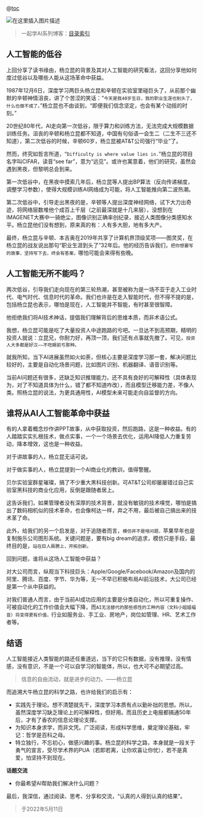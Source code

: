 @[toc](杨立昆：科学之路读书笔记2)

![在这里插入图片描述](https://img-blog.csdnimg.cn/c3c2e4b7dae44bef909a63d75eeb227f.jpeg)

> 一起学AI系列博客：[目录索引](https://blog.csdn.net/qq_17256689/article/details/130910780)



## 人工智能的低谷

上回分享了读书缘由，杨立昆的背景及其对人工智能的研究看法，这回分享他如何度过低谷以及哪些人能从这场革命中获益。

1987年12月6日，深度学习两巨头杨立昆和辛顿在实验室里碰巨头了，从前那个幽默的辛顿神情沮丧，讲了个苦涩的笑话：“`今天是我40岁生日，我的职业生涯也到头了，什么也做不成了。`”杨立昆也不由谈到，“即便我们信念坚定，也会有某个动摇的时刻。”

20世纪80年代，AI走向第一次低谷，限于算力和训练方法，无法完成大规模数据训练任务。沮丧的辛顿和杨立昆都不知道，中国有句俗语一会生二（二生不三还不知道），第二次低谷的时候，辛顿60岁，杨立昆被AT&T公司强行“毕业”了。

然而，终究如哲言所道，“`Difficulty is where value lies in.`”杨立昆的项目名字叫CIFAR，读音“see far”，意为“远见”。或许也寓意着，他们的研究，虽然会遇到黑夜，但黎明总会到来。

第一次低谷中，在黑夜中摸索几年后，杨立昆等人提出BP算法（反向传递梯度，调整学习参数），使得大规模训练AI网络成为可能，将人工智能推向第二波热潮。

第二次低谷中，引导走出黑夜的是，辛顿等人提出深度神经网络，试下大力出奇迹，将网络层数堆他个成百上千层（之前最深就是十几来层），没想到在IMAGENET大赛中一骑绝尘，图像识别正确率创纪录，接近人类图像分类感知水平。杨立昆他们没有想到，原来真的有：人有多大胆，地有多大产。

最终，杨立昆与辛顿、本吉奥在2019年共享了计算机界顶级奖项——图灵奖，在杨立昆的战友说出那句“职业生涯到头了”32年后。他的经历告诉我们，`把你想要写的故事，坚持写下去，终会有答案，`哪怕可能会来得有些晚。

## 人工智能无所不能吗？

两次低谷，引导我们走向现在的第三轮热潮，甚至被称为是一场不亚于走入工业时代、电气时代、信息时代的革命。我们也许是在走入智能时代，但不得不提的是，包括杨立昆也表示，哪怕是现在，人工智能并不智能，有时甚至很智障。

他拒绝我们将AI技术神话，提倡我们理解背后的思维本质，而非术语公式。

我想，杨立昆可能是吃了大量投资人中途跑路的亏吧。一旦达不到高预期，精明的投资人就说：立昆兄，你耐力好，再顶一顶，我们还有点事就先撤了。可见，`投资人大多都是好汉——不吃眼前亏那种。`

就我所知，当下AI进展虽然如火如荼，但核心主要是深度学习那一套，解决问题比较好的，主要是自动化场景问题，比如图片识别、机器翻译、语音识别等。

当前AI问题还有很多，还缺乏知识推理能力，还不具有良好的可解释性（具体表现为，对了不知道具体为什么，错了都不知道咋改），而且模型迁移能力差，不像人类。照杨立昆的说法，为更具通用性，AI模型未来可能走向自监督的方向。

## 谁将从AI人工智能革命中获益

有的人拿着概念炒作讲PPT故事，从中获取投资，然后跑路，这是一种收益。有的人踏踏实实扎根技术，做点实事，一个一个场景去优化，运用AI降低人力重复劳动，降本增效，这也是一种收益。

对于讲故事的人，杨立昆无话可说。

对于做实事的人，杨立昆提到一个AI商业化的教训，值得警醒。

贝尔实验室群星璀璨，搞了不少重大黑科技创新。可AT&T公司却屡屡错过自己实验室黑科技的商业化应用，反倒是跟随者居上。

这告诉我们，如果管理者没有深厚的技术背景，就没有敏锐的技术嗅觉，哪怕是搞出了数码相机似的技术革命，也会像柯达一样，弃之不用，最后被自己搞出来的技术革了命。

此外，给我们的另一个启发是，对于追随者而言，`模仿并不是啥问题，`苹果早年也是复制施乐公司图形系统。关键问题是，要有big dream的追求，模仿只是手段，最终目的是，`站在巨人肩膀上，开拓创新。`

回到问题，谁将从这场人工智能中获益？

对大公司而言，纵观当下科技巨头：Apple/Google/Facebook/Amazon及国内的阿里、腾讯、百度、字节、华为等，无一不早已积极布局AI前沿技术，大公司已经是第一个从中获益的。

对我们普通人而言，由于当前AI成功应用的主要是分类自动化，所以可重复操作、可被自动化的工作价值会大幅下降，而`AI无法替代的那些感性的工种内容（文科小姐姐福音）将变得更有价值，`行业如服务业、手工业、房地产，岗位如管理、HR、艺术工作者等。

## 结语

人工智能接近人类智能的路还任重道远，当下的它只有数据，没有推理，没有情感，没有意识，不是一个可以自学习的智能体，所以，也大可不必期望过高。

> 信息的自由流动，就是进步的动力。——杨立昆

而追溯大牛杨立昆的科学之路，也许给我们的启示有：

- 实践先于理论。想不清楚就先干，深度学习本质有点以勤补拙的思想。所以，虽然深度学习缺乏理论上的可解释性，但好用。而且历史上电报都搞通50年后，才有了香农的信息论理论支撑。
- 为知识本身求学，而非文凭。广泛阅读，形成科学思维，奠定理论基础，牢记：哲学是百科之母。
- 特立独行，不忘初心，做感兴趣的事。杨立昆的科学之路，本身就是一段关于勇气的宣言，受尽学术界的PUA（若即若离，让你欢喜让你忧），若不是真爱，怕坚持不到现在。

**话题交流**

- 你最希望AI帮助我们解决什么问题？

最后，我深信，通过阅读、思考、分享和交流，“认真的人得到认真的结果”。

> 于2022年5月11日